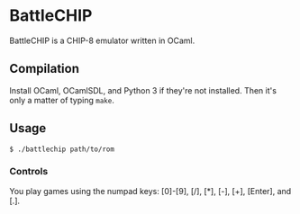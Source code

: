 BattleCHIP
==========

BattleCHIP is a CHIP-8 emulator written in OCaml.

Compilation
-----------

Install OCaml, OCamlSDL, and Python 3 if they're not installed. Then it's only a matter of typing `make`.

Usage
-----

```
$ ./battlechip path/to/rom
```

### Controls

You play games using the numpad keys: [0]-[9], [/], [*], [-], [+], [Enter], and [.].